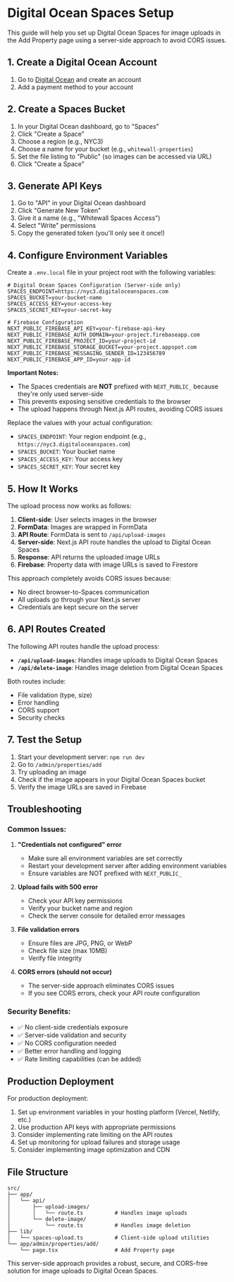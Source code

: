 # Digital Ocean Spaces Setup

This guide will help you set up Digital Ocean Spaces for image uploads in the Add Property page using a server-side approach to avoid CORS issues.

## 1. Create a Digital Ocean Account

1. Go to [Digital Ocean](https://www.digitalocean.com/) and create an account
2. Add a payment method to your account

## 2. Create a Spaces Bucket

1. In your Digital Ocean dashboard, go to "Spaces"
2. Click "Create a Space"
3. Choose a region (e.g., NYC3)
4. Choose a name for your bucket (e.g., `whitewall-properties`)
5. Set the file listing to "Public" (so images can be accessed via URL)
6. Click "Create a Space"

## 3. Generate API Keys

1. Go to "API" in your Digital Ocean dashboard
2. Click "Generate New Token"
3. Give it a name (e.g., "Whitewall Spaces Access")
4. Select "Write" permissions
5. Copy the generated token (you'll only see it once!)

## 4. Configure Environment Variables

Create a `.env.local` file in your project root with the following variables:

```env
# Digital Ocean Spaces Configuration (Server-side only)
SPACES_ENDPOINT=https://nyc3.digitaloceanspaces.com
SPACES_BUCKET=your-bucket-name
SPACES_ACCESS_KEY=your-access-key
SPACES_SECRET_KEY=your-secret-key

# Firebase Configuration
NEXT_PUBLIC_FIREBASE_API_KEY=your-firebase-api-key
NEXT_PUBLIC_FIREBASE_AUTH_DOMAIN=your-project.firebaseapp.com
NEXT_PUBLIC_FIREBASE_PROJECT_ID=your-project-id
NEXT_PUBLIC_FIREBASE_STORAGE_BUCKET=your-project.appspot.com
NEXT_PUBLIC_FIREBASE_MESSAGING_SENDER_ID=123456789
NEXT_PUBLIC_FIREBASE_APP_ID=your-app-id
```

**Important Notes:**
- The Spaces credentials are **NOT** prefixed with `NEXT_PUBLIC_` because they're only used server-side
- This prevents exposing sensitive credentials to the browser
- The upload happens through Next.js API routes, avoiding CORS issues

Replace the values with your actual configuration:
- `SPACES_ENDPOINT`: Your region endpoint (e.g., `https://nyc3.digitaloceanspaces.com`)
- `SPACES_BUCKET`: Your bucket name
- `SPACES_ACCESS_KEY`: Your access key
- `SPACES_SECRET_KEY`: Your secret key

## 5. How It Works

The upload process now works as follows:

1. **Client-side**: User selects images in the browser
2. **FormData**: Images are wrapped in FormData
3. **API Route**: FormData is sent to `/api/upload-images`
4. **Server-side**: Next.js API route handles the upload to Digital Ocean Spaces
5. **Response**: API returns the uploaded image URLs
6. **Firebase**: Property data with image URLs is saved to Firestore

This approach completely avoids CORS issues because:
- No direct browser-to-Spaces communication
- All uploads go through your Next.js server
- Credentials are kept secure on the server

## 6. API Routes Created

The following API routes handle the upload process:

- **`/api/upload-images`**: Handles image uploads to Digital Ocean Spaces
- **`/api/delete-image`**: Handles image deletion from Digital Ocean Spaces

Both routes include:
- File validation (type, size)
- Error handling
- CORS support
- Security checks

## 7. Test the Setup

1. Start your development server: `npm run dev`
2. Go to `/admin/properties/add`
3. Try uploading an image
4. Check if the image appears in your Digital Ocean Spaces bucket
5. Verify the image URLs are saved in Firebase

## Troubleshooting

### Common Issues:

1. **"Credentials not configured" error**
   - Make sure all environment variables are set correctly
   - Restart your development server after adding environment variables
   - Ensure variables are NOT prefixed with `NEXT_PUBLIC_`

2. **Upload fails with 500 error**
   - Check your API key permissions
   - Verify your bucket name and region
   - Check the server console for detailed error messages

3. **File validation errors**
   - Ensure files are JPG, PNG, or WebP
   - Check file size (max 10MB)
   - Verify file integrity

4. **CORS errors (should not occur)**
   - The server-side approach eliminates CORS issues
   - If you see CORS errors, check your API route configuration

### Security Benefits:

- ✅ No client-side credentials exposure
- ✅ Server-side validation and security
- ✅ No CORS configuration needed
- ✅ Better error handling and logging
- ✅ Rate limiting capabilities (can be added)

## Production Deployment

For production deployment:

1. Set up environment variables in your hosting platform (Vercel, Netlify, etc.)
2. Use production API keys with appropriate permissions
3. Consider implementing rate limiting on the API routes
4. Set up monitoring for upload failures and storage usage
5. Consider implementing image optimization and CDN

## File Structure

```
src/
├── app/
│   └── api/
│       ├── upload-images/
│       │   └── route.ts          # Handles image uploads
│       └── delete-image/
│           └── route.ts          # Handles image deletion
├── lib/
│   └── spaces-upload.ts          # Client-side upload utilities
└── app/admin/properties/add/
    └── page.tsx                  # Add Property page
```

This server-side approach provides a robust, secure, and CORS-free solution for image uploads to Digital Ocean Spaces. 